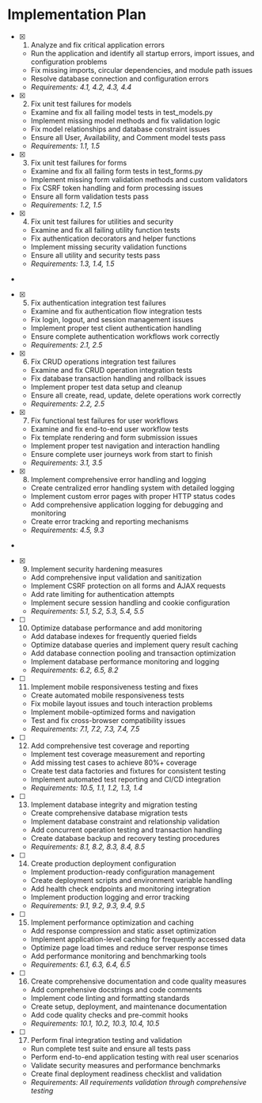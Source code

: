 # Implementation Plan

- [x] 1. Analyze and fix critical application errors

  - Run the application and identify all startup errors, import issues, and configuration problems
  - Fix missing imports, circular dependencies, and module path issues
  - Resolve database connection and configuration errors
  - _Requirements: 4.1, 4.2, 4.3, 4.4_

- [x] 2. Fix unit test failures for models





  - Examine and fix all failing model tests in test_models.py
  - Implement missing model methods and fix validation logic
  - Fix model relationships and database constraint issues
  - Ensure all User, Availability, and Comment model tests pass
  - _Requirements: 1.1, 1.5_

- [x] 3. Fix unit test failures for forms



  - Examine and fix all failing form tests in test_forms.py
  - Implement missing form validation methods and custom validators
  - Fix CSRF token handling and form processing issues
  - Ensure all form validation tests pass
  - _Requirements: 1.2, 1.5_

- [x] 4. Fix unit test failures for utilities and security





  - Examine and fix all failing utility function tests
  - Fix authentication decorators and helper functions
  - Implement missing security validation functions
  - Ensure all utility and security tests pass
  - _Requirements: 1.3, 1.4, 1.5_
-

- [x] 5. Fix authentication integration test failures




  - Examine and fix authentication flow integration tests
  - Fix login, logout, and session management issues
  - Implement proper test client authentication handling
  - Ensure complete authentication workflows work correctly
  - _Requirements: 2.1, 2.5_

- [x] 6. Fix CRUD operations integration test failures





  - Examine and fix CRUD operation integration tests
  - Fix database transaction handling and rollback issues
  - Implement proper test data setup and cleanup
  - Ensure all create, read, update, delete operations work correctly
  - _Requirements: 2.2, 2.5_

- [x] 7. Fix functional test failures for user workflows





  - Examine and fix end-to-end user workflow tests
  - Fix template rendering and form submission issues
  - Implement proper test navigation and interaction handling
  - Ensure complete user journeys work from start to finish
  - _Requirements: 3.1, 3.5_

- [x] 8. Implement comprehensive error handling and logging





  - Create centralized error handling system with detailed logging
  - Implement custom error pages with proper HTTP status codes
  - Add comprehensive application logging for debugging and monitoring
  - Create error tracking and reporting mechanisms
  - _Requirements: 4.5, 9.3_
-

- [x] 9. Implement security hardening measures




  - Add comprehensive input validation and sanitization
  - Implement CSRF protection on all forms and AJAX requests
  - Add rate limiting for authentication attempts
  - Implement secure session handling and cookie configuration
  - _Requirements: 5.1, 5.2, 5.3, 5.4, 5.5_

- [ ] 10. Optimize database performance and add monitoring
  - Add database indexes for frequently queried fields
  - Optimize database queries and implement query result caching
  - Add database connection pooling and transaction optimization
  - Implement database performance monitoring and logging
  - _Requirements: 6.2, 6.5, 8.2_

- [ ] 11. Implement mobile responsiveness testing and fixes
  - Create automated mobile responsiveness tests
  - Fix mobile layout issues and touch interaction problems
  - Implement mobile-optimized forms and navigation
  - Test and fix cross-browser compatibility issues
  - _Requirements: 7.1, 7.2, 7.3, 7.4, 7.5_

- [ ] 12. Add comprehensive test coverage and reporting
  - Implement test coverage measurement and reporting
  - Add missing test cases to achieve 80%+ coverage
  - Create test data factories and fixtures for consistent testing
  - Implement automated test reporting and CI/CD integration
  - _Requirements: 10.5, 1.1, 1.2, 1.3, 1.4_

- [ ] 13. Implement database integrity and migration testing
  - Create comprehensive database migration tests
  - Implement database constraint and relationship validation
  - Add concurrent operation testing and transaction handling
  - Create database backup and recovery testing procedures
  - _Requirements: 8.1, 8.2, 8.3, 8.4, 8.5_

- [ ] 14. Create production deployment configuration
  - Implement production-ready configuration management
  - Create deployment scripts and environment variable handling
  - Add health check endpoints and monitoring integration
  - Implement production logging and error tracking
  - _Requirements: 9.1, 9.2, 9.3, 9.4, 9.5_

- [ ] 15. Implement performance optimization and caching
  - Add response compression and static asset optimization
  - Implement application-level caching for frequently accessed data
  - Optimize page load times and reduce server response times
  - Add performance monitoring and benchmarking tools
  - _Requirements: 6.1, 6.3, 6.4, 6.5_

- [ ] 16. Create comprehensive documentation and code quality measures
  - Add comprehensive docstrings and code comments
  - Implement code linting and formatting standards
  - Create setup, deployment, and maintenance documentation
  - Add code quality checks and pre-commit hooks
  - _Requirements: 10.1, 10.2, 10.3, 10.4, 10.5_

- [ ] 17. Perform final integration testing and validation
  - Run complete test suite and ensure all tests pass
  - Perform end-to-end application testing with real user scenarios
  - Validate security measures and performance benchmarks
  - Create final deployment readiness checklist and validation
  - _Requirements: All requirements validation through comprehensive testing_